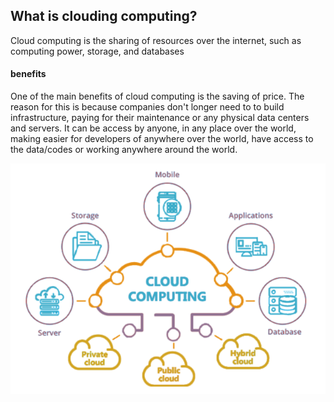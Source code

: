 ## What is clouding computing?
Cloud computing is the sharing of resources over the internet, such as computing power, storage, and databases
#### benefits
One of the main benefits of cloud computing is the saving of price. The reason for this is because companies don't longer need to to build infrastructure, paying for their maintenance or any physical data centers and servers. It can be access by anyone, in any place over the world, making easier for developers of anywhere over the world, have access to the data/codes or working anywhere around the world.

<img src="./images/benefits.png" />